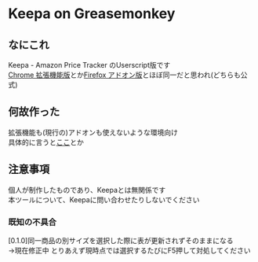 # Keepa on Greasemonkey

## なにこれ
Keepa - Amazon Price Tracker のUserscript版です<br>
[Chrome 拡張機能版](https://chrome.google.com/webstore/detail/neebplgakaahbhdphmkckjjcegoiijjo?hl=ja)とか[Firefox アドオン版](https://addons.mozilla.org/ja/firefox/addon/keepa/)とほぼ同一だと思われ(どちらも公式)<br>

## 何故作った
拡張機能も(現行の)アドオンも使えないような環境向け<br>
具体的に言うと[ここ](https://www.palemoon.org/)とか<br>

## 注意事項
個人が制作したものであり、Keepaとは無関係です<br>
本ツールについて、Keepaに問い合わせたりしないでください<br>

### 既知の不具合
[0.1.0]同一商品の別サイズを選択した際に表が更新されずそのままになる<br>
→現在修正中 とりあえず現時点では選択するたびにF5押して対処してください